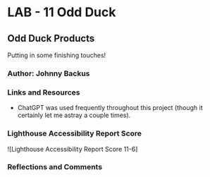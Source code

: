 # LAB - 11 Odd Duck

## Odd Duck Products

Putting in some finishing touches!

### Author: Johnny Backus

### Links and Resources

* ChatGPT was used frequently throughout this project (though it certainly let me astray a couple times).

### Lighthouse Accessibility Report Score

![Lighthouse Accessibility Report Score 11-6]

### Reflections and Comments
